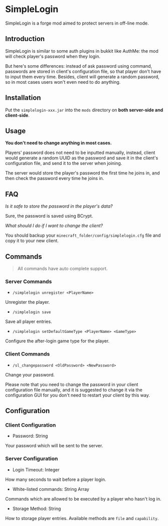 # SimpleLogin

SimpleLogin is a forge mod aimed to protect servers in off-line mode.

## Introduction

SimpleLogin is similar to some auth plugins in bukkit like AuthMe: the mod will check player's password when they login.

But here's some differences: instead of ask password using command, passwords are stored in client's configuration file, so that player don't have to input them every time.
Besides, client will generate a random password, so in most cases users won't even need to do anything.

## Installation

Put the `simplelogin-xxx.jar` into the `mods` directory on **both server-side and client-side**.

## Usage

**You don't need to change anything in most cases.**

Players' password does not need to be inputted manually, instead, client would generate a random UUID as the password and save it in the client's configuration file, and send it to the server when joining.

The server would store the player's password the first time he joins in, and then check the password every time he joins in.

## FAQ

_Is it safe to store the password in the player's data?_

Sure, the password is saved using BCrypt.

_What should I do if I want to change the client?_

You should backup your `minecraft_folder/config/simplelogin.cfg` file and copy it to your new client.

## Commands

> All commands have auto complete support.

### Server Commands

- `/simplelogin unregister <PlayerName>`

Unregister the player.

- `/simplelogin save`

Save all player entries.

- `/simplelogin setDefaultGameType <PlayerName> <GameType>`

Configure the after-login game type for the player.

### Client Commands

- `/sl_changepassword <OldPassword> <NewPassword>`

Change your password.

Please note that you need to change the password in your client configuration file manually, and it is suggested to change it via the configuration GUI for you don't need to restart your client by this way.

## Configuration

### Client Configuration

- Password: String

Your password which will be sent to the server.

### Server Configuration

- Login Timeout: Integer

How many seconds to wait before a player login.

- White-listed commands: String Array

Commands which are allowed to be executed by a player who hasn't log in.

- Storage Method: String

How to storage player entries. Available methods are `file` and `capability`.
